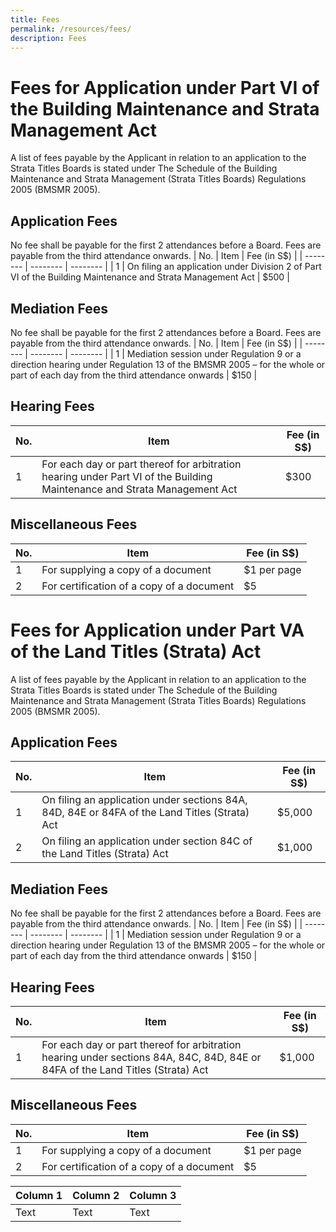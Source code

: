 ```yaml
---
title: Fees
permalink: /resources/fees/
description: Fees
---
```

Fees for Application under Part VI of the Building Maintenance and Strata Management Act
========================================================================================

A list of fees payable by the Applicant in relation to an application to the Strata Titles Boards is stated under The Schedule of the Building Maintenance and Strata Management (Strata Titles Boards) Regulations 2005 (BMSMR 2005).

Application Fees
----------------
No fee shall be payable for the first 2 attendances before a Board. Fees are payable from the third attendance onwards.
| No.  | Item | Fee (in S$) |
| -------- | -------- | -------- |
| 1     | On filing an application under Division 2 of Part VI of the Building Maintenance and Strata Management Act  | $500 |

Mediation Fees
--------------
No fee shall be payable for the first 2 attendances before a Board. Fees are payable from the third attendance onwards.
| No.  | Item | Fee (in S$) |
| -------- | -------- | -------- |
| 1     | Mediation session under Regulation 9 or a direction hearing under Regulation 13 of the BMSMR 2005 – for the whole or part of each day from the third attendance onwards  | $150 |

Hearing Fees
------------
| No.  | Item | Fee (in S$) |
| -------- | -------- | -------- |
| 1     | For each day or part thereof for arbitration hearing under Part VI of the Building Maintenance and Strata Management Act | $300 |

Miscellaneous Fees
------------------
| No.  | Item | Fee (in S$) |
| -------- | -------- | -------- |
| 1  | For supplying a copy of a document | $1 per page |   
| 2  | For certification of a copy of a document | $5 |   

Fees for Application under Part VA of the Land Titles (Strata) Act
==================================================================
A list of fees payable by the Applicant in relation to an application to the Strata Titles Boards is stated under The Schedule of the Building Maintenance and Strata Management (Strata Titles Boards) Regulations 2005 (BMSMR 2005).

Application Fees
----------------
| No.  | Item | Fee (in S$) |
| -------- | -------- | -------- |
| 1  | On filing an application under sections 84A, 84D, 84E or 84FA of the Land Titles (Strata) Act | $5,000 |   
| 2  | On filing an application under section 84C of the Land Titles (Strata) Act | $1,000 |   

Mediation Fees
--------------
No fee shall be payable for the first 2 attendances before a Board. Fees are payable from the third attendance onwards.
| No.  | Item | Fee (in S$) |
| -------- | -------- | -------- |
| 1     | Mediation session under Regulation 9 or a direction hearing under Regulation 13 of the BMSMR 2005 – for the whole or part of each day from the third attendance onwards | $150 |

Hearing Fees
------------
| No.  | Item | Fee (in S$) |
| -------- | -------- | -------- |
| 1     | For each day or part thereof for arbitration hearing under sections 84A, 84C, 84D, 84E or 84FA of the Land Titles (Strata) Act | $1,000 |

Miscellaneous Fees
------------------
| No.  | Item | Fee (in S$) |
| -------- | -------- | -------- |
| 1  | For supplying a copy of a document | $1 per page |   
| 2  | For certification of a copy of a document | $5 |




| Column 1 | Column 2 | Column 3 |
| -------- | -------- | -------- |
| Text     | Text     | Text     |

